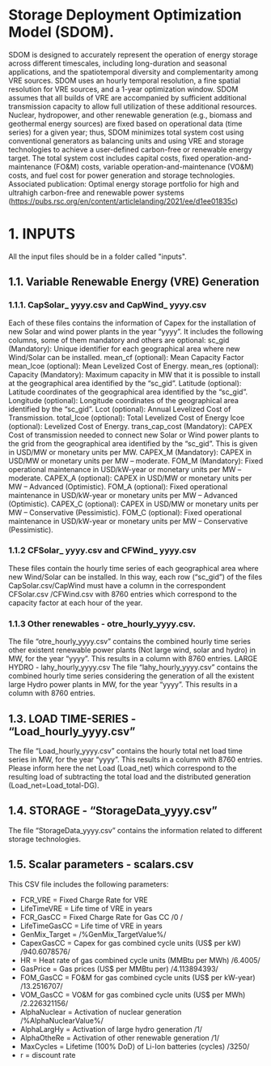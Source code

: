 # Storage Deployment Optimization Model (SDOM).
SDOM is designed to accurately represent the operation of energy storage across different timescales, including long-duration and seasonal applications, and the spatiotemporal diversity and complementarity among VRE sources. SDOM uses an hourly temporal resolution, a fine spatial resolution for VRE sources, and a 1-year optimization window. SDOM assumes that all builds of VRE are accompanied by sufficient additional transmission capacity to allow full utilization of these additional resources. Nuclear, hydropower, and other renewable generation (e.g., biomass and geothermal energy sources) are fixed based on operational data (time series) for a given year; thus, SDOM minimizes total system cost using conventional generators as balancing units and using VRE and storage technologies to achieve a user-defined carbon-free or renewable energy target. The total system cost includes capital costs, fixed operation-and-maintenance (FO&M) costs, variable operation-and-maintenance (VO&M) costs, and fuel cost for power generation and storage technologies.
Associated publication: Optimal energy storage portfolio for high and ultrahigh carbon-free and renewable power systems (https://pubs.rsc.org/en/content/articlelanding/2021/ee/d1ee01835c)

# 1. INPUTS
All the input files should be in a folder called "inputs".

## 1.1. Variable Renewable Energy (VRE) Generation

### 1.1.1.	CapSolar_ yyyy.csv and CapWind_ yyyy.csv
Each of these files contains the information of Capex for the installation of new Solar and wind power plants in the year “yyyy”. It includes the following columns, some of them mandatory and others are optional:
	sc_gid (Mandatory): Unique identifier for each geographical area where new Wind/Solar can be installed.
	mean_cf (optional): Mean Capacity Factor
	mean_lcoe (optional): Mean Levelized Cost of Energy.
	mean_res (optional):
	Capacity (Mandatory): Maximum capacity in MW that it is possible to install at the geographical area identified by the “sc_gid”.
	Latitude (optional): Latitude coordinates of the geographical area identified by the “sc_gid”.
	Longitude (optional): Longitude coordinates of the geographical area identified by the “sc_gid”.
	Lcot (optional): Annual Levelized Cost of Transmission.
	total_lcoe (optional): Total Levelized Cost of Energy
	lcoe (optional): Levelized Cost of Energy.
	trans_cap_cost (Mandatory): CAPEX Cost of transmission needed to connect new Solar or Wind power plants to the grid from the geographical area identified by the “sc_gid”. This is given in USD/MW or monetary units per MW.
	CAPEX_M (Mandatory): CAPEX in USD/MW or monetary units per MW – moderate.
	FOM_M (Mandatory): Fixed operational maintenance in USD/kW-year or monetary units per MW – moderate.
	CAPEX_A (optional): CAPEX in USD/MW or monetary units per MW – Advanced (Optimistic).
	FOM_A (optional): Fixed operational maintenance in USD/kW-year or monetary units per MW – Advanced (Optimistic).
	CAPEX_C (optional): CAPEX in USD/MW or monetary units per MW – Conservative (Pessimistic).
	FOM_C (optional): Fixed operational maintenance in USD/kW-year or monetary units per MW – Conservative (Pessimistic).

### 1.1.2 CFSolar_ yyyy.csv and CFWind_ yyyy.csv
These files contain the hourly time series of each geographical area where new Wind/Solar can be installed.
In this way, each row (“sc_gid”) of the files CapSolar.csv/CapWind must have a column in the correspondent CFSolar.csv /CFWind.csv with 8760 entries which correspond to the capacity factor at each hour of the year.


### 1.1.3 Other renewables - otre_hourly_yyyy.csv.
The file “otre_hourly_yyyy.csv” contains the combined hourly time series other existent renewable power plants (Not large wind, solar and hydro) in MW, for the year “yyyy”. This results in a column with 8760 entries.
	LARGE HYDRO - lahy_hourly_yyyy.csv
The file “lahy_hourly_yyyy.csv” contains the combined hourly time series considering the generation of all the existent large Hydro power plants in MW, for the year “yyyy”. This results in a column with 8760 entries.


## 1.3. LOAD TIME-SERIES - “Load_hourly_yyyy.csv”
The file “Load_hourly_yyyy.csv” contains the hourly total net load time series in MW, for the year “yyyy”. This results in a column with 8760 entries. Please inform here the net Load (Load_net) which correspond to the resulting load of subtracting the total load and the distributed generation (Load_net=Load_total-DG).

## 1.4. STORAGE - “StorageData_yyyy.csv”
The file “StorageData_yyyy.csv” contains the information related to different storage technologies.

## 1.5. Scalar parameters - scalars.csv
This CSV file includes the following parameters:

 - FCR_VRE = Fixed Charge Rate for VRE
 - LifeTimeVRE = Life time of VRE in years
 - FCR_GasCC =  Fixed Charge Rate for Gas CC /0 /
 - LifeTimeGasCC = Life time of VRE in years
 - GenMix_Target =  /%GenMix_TargetValue%/
 - CapexGasCC =  Capex for gas combined cycle units (US$ per kW) /940.6078576/
 - HR =  Heat rate of gas combined cycle units (MMBtu per MWh) /6.4005/
 - GasPrice =  Gas prices (US$ per MMBtu per) /4.113894393/
 - FOM_GasCC =  FO&M for gas combined cycle units (US$ per kW-year) /13.2516707/
 - VOM_GasCC =  VO&M for gas combined cycle units (US$ per MWh) /2.226321156/
 - AlphaNuclear =  Activation of nuclear generation /%AlphaNuclearValue%/
 - AlphaLargHy =  Activation of large hydro generation /1/
 - AlphaOtheRe =  Activation of other renewable generation /1/
 - MaxCycles =  Lifetime (100% DoD) of Li-Ion batteries (cycles) /3250/
 - r =  discount rate